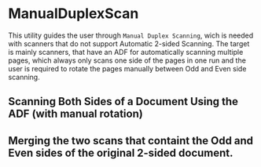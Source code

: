 # ManualDuplexScan

This utility guides the user through `Manual Duplex Scanning`,
wich is needed with scanners that do not support Automatic 2-sided Scanning.
The target is mainly scanners, that have an ADF for automatically scanning multiple pages,
which always only scans one side of the pages in one run and the user
is required to rotate the pages manually between Odd and Even side scanning.

## Scanning Both Sides of a Document Using the ADF (with manual rotation)


## Merging the two scans that containt the Odd and Even sides of the original 2-sided document.



